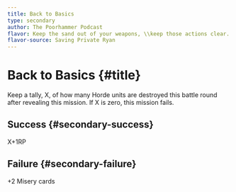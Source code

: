 ```yaml
---
title: Back to Basics
type: secondary
author: The Poorhammer Podcast
flavor: Keep the sand out of your weapons, \\keep those actions clear. \\I'll see you on the beach.
flavor-source: Saving Private Ryan
---
```


# Back to Basics {#title}

Keep a tally, X, of how many Horde units are destroyed this battle round after revealing this mission.  If X is zero, this mission fails.

## Success {#secondary-success}

X+1RP

## Failure {#secondary-failure}

+2 Misery cards
